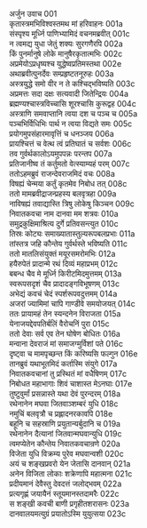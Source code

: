 अर्जुन उवाच	001  
कृतास्त्रमभिविश्वस्तमथ मां हरिवाहनः	001a  
संस्पृश्य मूर्ध्नि पाणिभ्यामिदं वचनमब्रवीत्	001c  
न त्वमद्य युधा जेतुं शक्यः सुरगणैरपि	002a  
किं पुनर्मानुषे लोके मानुषैरकृतात्मभिः	002c  
अप्रमेयोऽप्रधृष्यश्च युद्धेष्वप्रतिमस्तथा	002e  
अथाब्रवीत्पुनर्देवः सम्प्रहृष्टतनूरुहः	003a  
अस्त्रयुद्धे समो वीर न ते कश्चिद्भविष्यति	003c  
अप्रमत्तः सदा दक्षः सत्यवादी जितेन्द्रियः	004a  
ब्रह्मण्यश्चास्त्रविच्चासि शूरश्चासि कुरूद्वह	004c  
अस्त्राणि समवाप्तानि त्वया दश च पञ्च च	005a  
पञ्चभिर्विधिभिः पार्थ न त्वया विद्यते समः	005c  
प्रयोगमुपसंहारमावृत्तिं च धनञ्जय	006a  
प्रायश्चित्तं च वेत्थ त्वं प्रतिघातं च सर्वशः	006c  
तव गुर्वर्थकालोऽयमुपपन्नः परन्तप	007a  
प्रतिजानीष्व तं कर्तुमतो वेत्स्याम्यहं परम्	007c  
ततोऽहमब्रुवं राजन्देवराजमिदं वचः	008a  
विषह्यं चेन्मया कर्तुं कृतमेव निबोध तत्	008c  
ततो मामब्रवीद्राजन्प्रहस्य बलवृत्रहा	009a  
नाविषह्यं तवाद्यास्ति त्रिषु लोकेषु किञ्चन	009c  
निवातकवचा नाम दानवा मम शत्रवः	010a  
समुद्रकुक्षिमाश्रित्य दुर्गे प्रतिवसन्त्युत	010c  
तिस्रः कोट्यः समाख्यातास्तुल्यरूपबलप्रभाः	011a  
तांस्तत्र जहि कौन्तेय गुर्वर्थस्ते भविष्यति	011c  
ततो मातलिसंयुक्तं मयूरसमरोमभिः	012a  
हयैरुपेतं प्रादान्मे रथं दिव्यं महाप्रभम्	012c  
बबन्ध चैव मे मूर्ध्नि किरीटमिदमुत्तमम्	013a  
स्वरूपसदृशं चैव प्रादादङ्गविभूषणम्	013c  
अभेद्यं कवचं चेदं स्पर्शरूपवदुत्तमम्	014a  
अजरां ज्यामिमां चापि गाण्डीवे समयोजयत्	014c  
ततः प्रायामहं तेन स्यन्दनेन विराजता	015a  
येनाजयद्देवपतिर्बलिं वैरोचनिं पुरा	015c  
ततो देवाः सर्व एव तेन घोषेण बोधितः	016a  
मन्वाना देवराजं मां समाजग्मुर्विशां पते	016c  
दृष्ट्वा च मामपृच्छन्त किं करिष्यसि फल्गुन	016e  
तानब्रुवं यथाभूतमिदं कर्तास्मि संयुगे	017a  
निवातकवचानां तु प्रस्थितं मां वधैषिणम्	017c  
निबोधत महाभागाः शिवं चाशास्त मेऽनघाः	017e  
तुष्टुवुर्मां प्रसन्नास्ते यथा देवं पुरन्दरम्	018a  
रथेनानेन मघवा जितवाञ्शम्बरं युधि	018c  
नमुचिं बलवृत्रौ च प्रह्लादनरकावपि	018e  
बहूनि च सहस्राणि प्रयुतान्यर्बुदानि च	019a  
रथेनानेन दैत्यानां जितवान्मघवान्युधि	019c  
त्वमप्येतेन कौन्तेय निवातकवचान्रणे	020a  
विजेता युधि विक्रम्य पुरेव मघवान्वशी	020c  
अयं च शङ्खप्रवरो येन जेतासि दानवान्	021a  
अनेन विजिता लोकाः शक्रेणापि महात्मना	021c  
प्रदीयमानं देवैस्तु देवदत्तं जलोद्भवम्	022a  
प्रत्यगृह्णं जयायैनं स्तूयमानस्तदामरैः	022c  
स शङ्खी कवची बाणी प्रगृहीतशरासनः	023a  
दानवालयमत्युग्रं प्रयातोऽस्मि युयुत्सया	023c  
